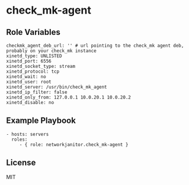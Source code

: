 check_mk-agent
=========


Role Variables
--------------

	checkmk_agent_deb_url: '' # url pointing to the check_mk agent deb, probably on your check_mk instance
	xinetd_type: UNLISTED
	xinetd_port: 6556
	xinetd_socket_type: stream
	xinetd_protocol: tcp
	xinetd_wait: no
	xinetd_user: root
	xinetd_server: /usr/bin/check_mk_agent
	xinetd_ip_filter: false
	xinetd_only_from: 127.0.0.1 10.0.20.1 10.0.20.2
	xinetd_disable: no

Example Playbook
----------------

    - hosts: servers
      roles:
         - { role: networkjanitor.check_mk-agent }

License
-------

MIT
